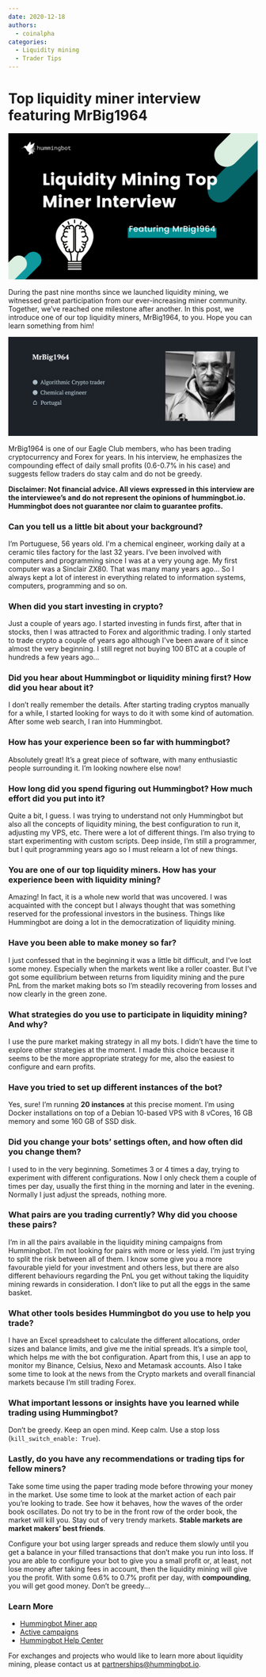 ```yaml
---
date: 2020-12-18
authors:
  - coinalpha
categories:
  - Liquidity mining
  - Trader Tips
---
```



# Top liquidity miner interview featuring MrBig1964

![cover](Cover.png)


During the past nine months since we launched liquidity mining, we witnessed great participation from our ever-increasing miner community. Together, we’ve reached one milestone after another. In this post, we introduce one of our top liquidity miners, MrBig1964, to you. Hope you can learn something from him!

![](./User_profile.png)

MrBig1964 is one of our Eagle Club members, who has been trading cryptocurrency and Forex for years. In his interview, he emphasizes the compounding effect of daily small profits (0.6-0.7% in his case) and suggests fellow traders do stay calm and do not be greedy. 

**Disclaimer: Not financial advice. All views expressed in this interview are the interviewee’s and do not represent the opinions of hummingbot.io. Hummingbot does not guarantee nor claim to guarantee profits.**

<!-- more -->

### Can you tell us a little bit about your background?

I’m Portuguese, 56 years old. I'm a chemical engineer, working daily at a ceramic tiles factory for the last 32 years. I’ve been involved with computers and programming since I was at a very young age. My first computer was a Sinclair ZX80. That was many many years ago… So I always kept a lot of interest in everything related to information systems, computers, programming and so on.

### When did you start investing in crypto?

Just a couple of years ago. I started investing in funds first, after that in stocks, then I was attracted to Forex and algorithmic trading. I only started to trade crypto a couple of years ago although I've been aware of it since almost the very beginning. I still regret not buying 100 BTC at a couple of hundreds a few years ago…

### Did you hear about Hummingbot or liquidity mining first? How did you hear about it?

I don’t really remember the details. After starting trading cryptos manually for a while, I started looking for ways to do it with some kind of automation. After some web search, I ran into Hummingbot. 
### How has your experience been so far with hummingbot?
Absolutely great! It’s a great piece of software, with many enthusiastic people surrounding it. I’m looking nowhere else now!

### How long did you spend figuring out Hummingbot? How much effort did you put into it?

Quite a bit, I guess. I was trying to understand not only Hummingbot but also all the concepts of liquidity mining, the best configuration to run it, adjusting my VPS, etc. There were a lot of different things. I’m also trying to start experimenting with custom scripts. Deep inside, I’m still a programmer, but I quit programming years ago so I must relearn a lot of new things.

### You are one of our top liquidity miners. How has your experience been with liquidity mining?

Amazing! In fact, it is a whole new world that was uncovered. I was acquainted with the concept but I always thought that was something reserved for the professional investors in the business. Things like Hummingbot are doing a lot in the democratization of liquidity mining. 

### Have you been able to make money so far?

I just confessed that in the beginning it was a little bit difficult, and I’ve lost some money. Especially when the markets went like a roller coaster. But I’ve got some equilibrium between returns from liquidity mining and the pure PnL from the market making bots so I’m steadily recovering from losses and now clearly in the green zone. 

### What strategies do you use to participate in liquidity mining? And why?

I use the pure market making strategy in all my bots. I didn’t have the time to explore other strategies at the moment. I made this choice because it seems to be the more appropriate strategy for me, also the easiest to configure and earn profits.

### Have you tried to set up different instances of the bot?

Yes, sure! I’m running **20 instances** at this precise moment. I’m using Docker installations on top of a Debian 10-based VPS with 8 vCores, 16 GB memory and some 160 GB of SSD disk.

### Did you change your bots’ settings often, and how often did you change them?

I used to in the very beginning. Sometimes 3 or 4 times a day, trying to experiment with different configurations. Now I only check them a couple of times per day, usually the first thing in the morning and later in the evening. Normally I just adjust the spreads, nothing more.

### What pairs are you trading currently? Why did you choose these pairs?

I’m in all the pairs available in the liquidity mining campaigns from Hummingbot. I’m not looking for pairs with more or less yield. I’m just trying to split the risk between all of them. I know some give you a more favourable yield for your investment and others less, but there are also different behaviours regarding the PnL you get without taking the liquidity mining rewards in consideration. I don’t like to put all the eggs in the same basket.

### What other tools besides Hummingbot do you use to help you trade?

I have an Excel spreadsheet to calculate the different allocations, order sizes and balance limits,  and give me the initial spreads. It’s a simple tool, which helps me with the bot configuration. Apart from this, I use an app to monitor my Binance, Celsius, Nexo and Metamask accounts. Also I take some time to look at the news from the Crypto markets and overall financial markets because I’m still trading Forex.  

### What important lessons or insights have you learned while trading using Hummingbot?

Don’t be greedy. Keep an open mind. Keep calm. Use a stop loss (```kill_switch_enable: True```).

### Lastly, do you have any recommendations or trading tips for fellow miners?

Take some time using the paper trading mode before throwing your money in the market. Use some time to look at the market action of each pair you’re looking to trade. See how it behaves, how the waves of the order book oscillates. Do not try to be in the front row of the order book, the market will kill you. Stay out of very trendy markets. **Stable markets are market makers’ best friends**.

Configure your bot using larger spreads and reduce them slowly until you get a balance in your filled transactions that don’t make you run into loss. If you are able to configure your bot to give you a small profit or, at least, not lose money after taking fees in account, then the liquidity mining will give you the profit. With some 0.6% to 0.7% profit per day, with **compounding**, you will get good money.
Don’t be greedy... 

### Learn More

- [Hummingbot Miner app](https://miners.hummingbot.io)
- [Active campaigns](https://support.hummingbot.io/hc/en-us/sections/900002130663-Campaigns)
- [Hummingbot Help Center](https://support.hummingbot.io/)


For exchanges and projects who would like to learn more about liquidity mining, please contact us at [partnerships@hummingbot.io](mailto:partnerships@hummingbot.io).
